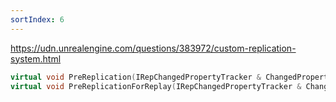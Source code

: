 ```yaml
---
sortIndex: 6
---
```


<https://udn.unrealengine.com/questions/383972/custom-replication-system.html>

```cpp
virtual void PreReplication(IRepChangedPropertyTracker & ChangedPropertyTracker) override;
virtual void PreReplicationForReplay(IRepChangedPropertyTracker & ChangedPropertyTracker) override;
```
